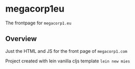 # megacorp1eu

The frontpage for `megacorp1.eu`

## Overview

Just the HTML and JS for the front page of `megacorp1.com`

Project created with lein vanilla cljs template `lein new mies`
